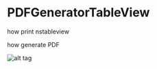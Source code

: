 # PDFGeneratorTableView



how print nstableview

how generate PDF

![alt tag](https://github.com/thierryH91200/PDFGeneratorTableView/blob/master/PDFGeneratorTableView/screenshots/CaptureEcran1.png)
